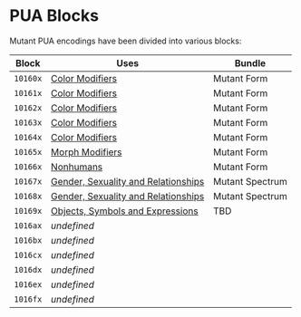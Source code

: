 # PUA Blocks

Mutant PUA encodings have been divided into various blocks:

| Block | Uses | Bundle |
| ---- | ---- | ---- |
| `10160x` | [Color Modifiers](/pua/10160x_10164x_cm.md) | Mutant Form |
| `10161x` | [Color Modifiers](/pua/10160x_10164x_cm.md) | Mutant Form |
| `10162x` | [Color Modifiers](/pua/10160x_10164x_cm.md) | Mutant Form |
| `10163x` | [Color Modifiers](/pua/10160x_10164x_cm.md) | Mutant Form |
| `10164x` | [Color Modifiers](/pua/10160x_10164x_cm.md) | Mutant Form |
| `10165x` | [Morph Modifiers](/pua/10165x_mm.md) | Mutant Form |
| `10166x` | [Nonhumans](/pua/10166x._nonhumans.md) | Mutant Form |
| `10167x` | [Gender, Sexuality and Relationships](/pua/10167x_10168x_gsr.md) | Mutant Spectrum |
| `10168x` | [Gender, Sexuality and Relationships](/pua/10167x_10168x_gsr.md) | Mutant Spectrum |
| `10169x` | [Objects, Symbols and Expressions](/pua/10169x_objects_symbols.md) | TBD |
| `1016ax` | *undefined* |
| `1016bx` | *undefined* |
| `1016cx` | *undefined* |
| `1016dx` | *undefined* |
| `1016ex` | *undefined* |
| `1016fx` | *undefined* |
